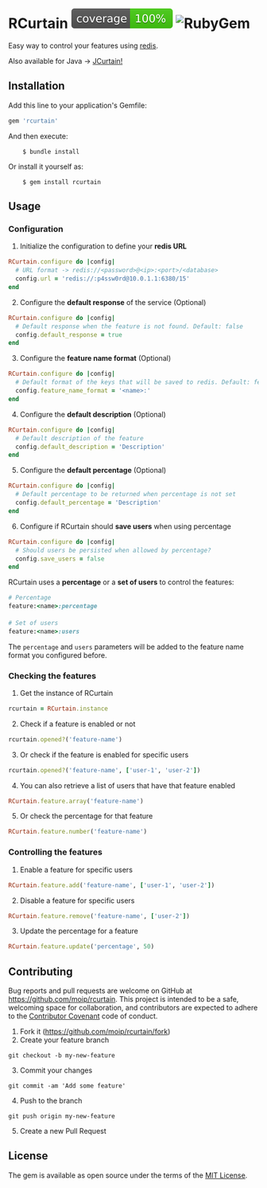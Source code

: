 # RCurtain ![SimpleCov](/coverage/coverage.svg) ![RubyGem](https://badge.fury.io/rb/rcurtain.svg)

Easy way to control your features using [redis](http://redis.io/).

Also available for Java -> [JCurtain!](https://github.com/moip/jcurtain)

## Installation

Add this line to your application's Gemfile:

```ruby
gem 'rcurtain'
```

And then execute:

```
    $ bundle install
```

Or install it yourself as:

```
    $ gem install rcurtain
```

## Usage

### Configuration

1. Initialize the configuration to define your **redis URL**

```ruby
RCurtain.configure do |config|
  # URL format -> redis://<password>@<ip>:<port>/<database>
  config.url = 'redis://:p4ssw0rd@10.0.1.1:6380/15'
end
```

2. Configure the **default response** of the service (Optional)

```ruby
RCurtain.configure do |config|
  # Default response when the feature is not found. Default: false
  config.default_response = true
end
```

3. Configure the **feature name format** (Optional)

```ruby
RCurtain.configure do |config|
  # Default format of the keys that will be saved to redis. Default: feature:<name>:
  config.feature_name_format = '<name>:'
end
```

4. Configure the **default description** (Optional)

```ruby
RCurtain.configure do |config|
  # Default description of the feature
  config.default_description = 'Description'
end
```

5. Configure the **default percentage** (Optional)
```ruby
RCurtain.configure do |config|
  # Default percentage to be returned when percentage is not set
  config.default_percentage = 'Description'
end
```

6. Configure if RCurtain should **save users** when using percentage
```ruby
RCurtain.configure do |config|
  # Should users be persisted when allowed by percentage?
  config.save_users = false
end
```

RCurtain uses a **percentage** or a **set of users** to control the features:
```ruby
# Percentage
feature:<name>:percentage

# Set of users
feature:<name>:users
```

The `percentage` and `users` parameters will be added to the feature name format you configured before.

### Checking the features

1. Get the instance of RCurtain
```ruby
rcurtain = RCurtain.instance
```

2. Check if a feature is enabled or not
```ruby
rcurtain.opened?('feature-name')
```

3. Or check if the feature is enabled for specific users
```ruby
rcurtain.opened?('feature-name', ['user-1', 'user-2'])
```

4. You can also retrieve a list of users that have that feature enabled
```ruby
RCurtain.feature.array('feature-name')
```

5. Or check the percentage for that feature
```ruby
RCurtain.feature.number('feature-name')
```

### Controlling the features

1. Enable a feature for specific users
```ruby
RCurtain.feature.add('feature-name', ['user-1', 'user-2'])
```

2. Disable a feature for specific users
```ruby
RCurtain.feature.remove('feature-name', ['user-2'])
```

3. Update the percentage for a feature
```ruby
RCurtain.feature.update('percentage', 50)
```

## Contributing

Bug reports and pull requests are welcome on GitHub at https://github.com/moip/rcurtain. This project is intended to be a safe, welcoming space for collaboration, and contributors are expected to adhere to the [Contributor Covenant](http://contributor-covenant.org) code of conduct.

1. Fork it (https://github.com/moip/rcurtain/fork)
2. Create your feature branch

```
git checkout -b my-new-feature
```

3. Commit your changes

```
git commit -am 'Add some feature'
```

4. Push to the branch

```
git push origin my-new-feature
```

5. Create a new Pull Request

## License

The gem is available as open source under the terms of the [MIT License](http://opensource.org/licenses/MIT).
